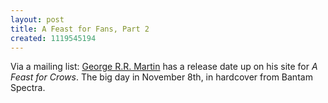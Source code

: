 ```yaml
---
layout: post
title: A Feast for Fans, Part 2
created: 1119545194
---
```

Via a mailing list: [George R.R. Martin](http://georgerrmartin.com/) has a release date up on his site for _A Feast for Crows_.  The big day in November 8th, in hardcover from Bantam Spectra.
